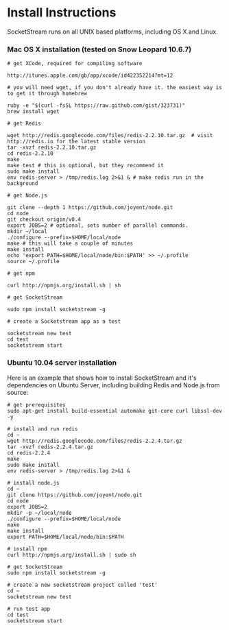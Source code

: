 Install Instructions
====================

SocketStream runs on all UNIX based platforms, including OS X and Linux.

### Mac OS X installation (tested on Snow Leopard 10.6.7)

    # get XCode, required for compiling software
    
    http://itunes.apple.com/gb/app/xcode/id422352214?mt=12
    
    # you will need wget, if you don't already have it. the easiest way is to get it through homebrew
    
    ruby -e "$(curl -fsSL https://raw.github.com/gist/323731)"
    brew install wget
    
    # get Redis
    
    wget http://redis.googlecode.com/files/redis-2.2.10.tar.gz  # visit http://redis.io for the latest stable version
    tar -xvzf redis-2.2.10.tar.gz
    cd redis-2.2.10
    make
    make test # this is optional, but they recommend it
    sudo make install
    env redis-server > /tmp/redis.log 2>&1 & # make redis run in the background
    
    # get Node.js
    
    git clone --depth 1 https://github.com/joyent/node.git
    cd node
    git checkout origin/v0.4
    export JOBS=2 # optional, sets number of parallel commands.
    mkdir ~/local
    ./configure --prefix=$HOME/local/node
    make # this will take a couple of minutes
    make install
    echo 'export PATH=$HOME/local/node/bin:$PATH' >> ~/.profile
    source ~/.profile
  
    # get npm
    
    curl http://npmjs.org/install.sh | sh
  
    # get SocketStream
    
    sudo npm install socketstream -g
    
    # create a Socketstream app as a test
    
    socketstream new test
    cd test
    socketstream start
    

### Ubuntu 10.04 server installation

Here is an example that shows how to install SocketStream and it's dependencies on Ubuntu Server, including building Redis and Node.js from source:

    # get prerequisites
    sudo apt-get install build-essential automake git-core curl libssl-dev -y
    
    # install and run redis
    cd ~
    wget http://redis.googlecode.com/files/redis-2.2.4.tar.gz
    tar -xvzf redis-2.2.4.tar.gz
    cd redis-2.2.4
    make
    sudo make install
    env redis-server > /tmp/redis.log 2>&1 &
    
    # install node.js
    cd ~
    git clone https://github.com/joyent/node.git
    cd node
    export JOBS=2
    mkdir -p ~/local/node
    ./configure --prefix=$HOME/local/node
    make
    make install
    export PATH=$HOME/local/node/bin:$PATH
    
    # install npm
    curl http://npmjs.org/install.sh | sudo sh
    
    # get SocketStream
    sudo npm install socketstream -g
    
    # create a new socketstream project called 'test'
    cd ~
    socketstream new test
    
    # run test app
    cd test
    socketstream start
    
    
    
